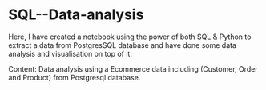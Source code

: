 # SQL--Data-analysis


Here, I have created a notebook using the power of both SQL & Python to extract a data from PostgresSQL database and have done some data analysis and visualisation on top of it. 

   Content: Data analysis using a Ecommerce data including (Customer, Order and Product) from Postgresql database.
